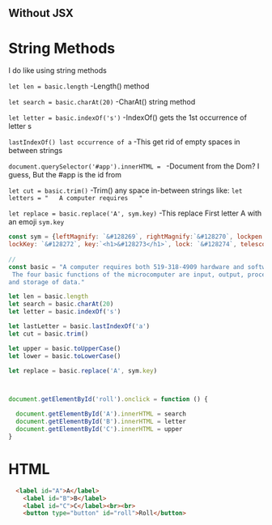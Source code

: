## Without JSX 
# String Methods
I do like using string methods 

`let len = basic.length` -Length() method

`let search = basic.charAt(20)` -CharAt() string method 

`let letter = basic.indexOf('s')` -IndexOf() gets the 1st occurrence of letter s 

`lastIndexOf() last occurrence of a` -This get rid of empty spaces in between strings

`document.querySelector('#app').innerHTML = ` -Document from the Dom? I guess, But the #app is the id from <div id="app"> 

`let cut = basic.trim()` -Trim() any space in-between strings like: `let letters = "   A computer requires   "`

`let replace = basic.replace('A', sym.key)` -This replace First letter A with an emoji `sym.key`

```js
const sym = {leftMagnify: `&#128269`, rightMagnify:`&#128270`, lockpen:`&#128271`, 
lockKey: `&#128272`, key:`<h1>&#128273</h1>`, lock: `&#128274`, telescope: `&#128301`}
 
// 
const basic = "A computer requires both 519-318-4909 hardware and software to work.\
 The four basic functions of the microcomputer are input, output, processing,\
and storage of data."

let len = basic.length 
let search = basic.charAt(20) 
let letter = basic.indexOf('s')

let lastLetter = basic.lastIndexOf('a') 
let cut = basic.trim() 

let upper = basic.toUpperCase()
let lower = basic.toLowerCase()

let replace = basic.replace('A', sym.key)



document.getElementById('roll').onclick = function () {

  document.getElementById('A').innerHTML = search
  document.getElementById('B').innerHTML = letter
  document.getElementById('C').innerHTML = upper
}
```

# HTML
```html
  <label id="A">A</label>
    <label id="B">B</label>
    <label id="C">C</label><br><br>
    <button type="button" id="roll">Roll</button>
```
